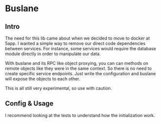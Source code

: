 # Buslane

## Intro

The need for this lib came about when we decided to move to docker at 5app. I wanted a simple way to remove our direct code dependencies between services. For instance, some services would require the database module directly in order to manipulate our data.

With buslane and its RPC like object proxying, you can can methods on remote objects like they were in the same context. So there is no need to create specific service endpoints. Just write the configuration and buslane will expose the objects to each other.

This is all still very experimental, so use with caution.

## Config & Usage

I recommend looking at the tests to understand how the initialization work.
